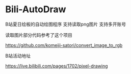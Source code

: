 # Bili-AutoDraw
B站夏日绘板的自动绘图程序 支持读取png图片 支持多开账号

读取图片部分代码参考了这个项目

https://github.com/komeiji-satori/convert_image_to_rgb


B站活动地址

https://live.bilibili.com/pages/1702/pixel-drawing
